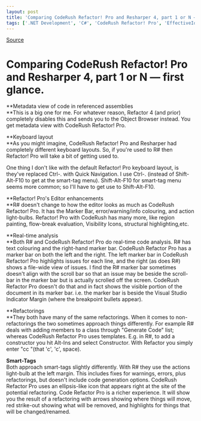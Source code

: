 ```yaml
---
layout: post
title: 'Comparing CodeRush Refactor! Pro and Resharper 4, part 1 or N — first glance.'
tags: ['.NET Development', 'C#', 'CodeRush Refactor! Pro', 'EffectiveIoC', 'Resharper', 'Software Development', 'msmvps', 'June 2008']
---
```

[Source](http://blogs.msmvps.com/peterritchie/2008/06/25/comparing-coderush-refactor-pro-and-resharper-4-part-1-or-n-first-glance/ "Permalink to Comparing CodeRush Refactor! Pro and Resharper 4, part 1 or N — first glance.")

# Comparing CodeRush Refactor! Pro and Resharper 4, part 1 or N — first glance.

**Metadata view of code in referenced assemblies  
**This is a big one for me. For whatever reason, Refactor 4 (and prior) completely disables this and sends you to the Object Browser instead. You get metadata view with CodeRush Refactor! Pro. 

**Keyboard layout  
**As you might imagine, CodeRush Refactor! Pro and Resharper had completely different keyboard layouts. So, if you're used to R# then Refactor! Pro will take a bit of getting used to.

One thing I don't like with the default Refactor! Pro keyboard layout, is they've replaced Ctrl-. with Quick Navigation. I use Ctrl-. (instead of Shift-Alt-F10 to get at the smart-tag menu). Shift-Alt-F10 for smart-tag menu seems more common; so I'll have to get use to Shift-Alt-F10.

**Refactor! Pro's Editor enhancements  
**R# doesn't change to how the editor looks as much as CodeRush Refactor! Pro. It has the Marker Bar, error/warning/info colouring, and action light-bulbs. Refactor! Pro with CodeRush has many more, like region painting, flow-break evaluation, Visibility Icons, structural highlighting,etc. 

**Real-time analysis  
**Both R# and CodeRush Refactor! Pro do real-time code analysis. R# has text colouring and the right-hand marker bar. CodeRush Refactor Pro has a marker bar on both the left and the right. The left marker bar in CodeRush Refactor! Pro highlights issues for each line, and the right (as does R#) shows a file-wide view of issues. I find the R# marker bar sometimes doesn't align with the scroll bar so that an issue may be beside the scroll-bar in the marker bar but is actually scrolled off the screen. CodeRush Refactor Pro doesn't do that and in fact shows the visible portion of the document in its marker bar. i.e. the marker bar is beside the Visual Studio Indicator Margin (where the breakpoint bullets appear).

**Refactorings  
**They both have many of the same refactorings. When it comes to non-refactorings the two sometimes approach things differently. For example R# deals with adding members to a class through "Generate Code" list; whereas CodeRush Refactor Pro uses templates. E.g. in R#, to add a constructor you hit Alt-Ins and select Constructor. With Refactor you simply enter "cc "(that 'c', 'c', space).

**Smart-Tags**  
Both approach smart-tags slightly differently. With R# they use the actions light-bulb at the left margin. This includes fixes for warnings, errors, plus refactorings, but doesn't include code generation options. CodeRush Refactor Pro uses an ellipsis-like icon that appears right at the site of the potential refactoring. Code Refactor Pro is a richer experience. It will show you the result of a refactoring with arrows showing where things will move, red strike-out showing what will be removed, and highlights for things that will be changed/renamed.   


